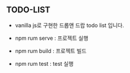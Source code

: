 ## TODO-LIST 
- vanilla js로 구현한 드롭앤 드랍 todo list 입니다.

- npm rum serve : 프로젝트 실행
- npm rum build : 프로젝트 빌드
- npm rum test : test 실행
